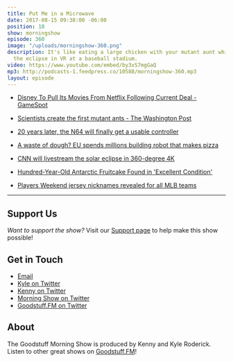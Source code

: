 ```yaml
---
title: Put Me in a Microwave
date: 2017-08-15 09:38:00 -06:00
position: 10
show: morningshow
episode: 360
image: "/uploads/morningshow-360.png"
description: It's like eating a large chicken with your mutant aunt while watching
  the eclipse in VR at a baseball stadium.
video: https://www.youtube.com/embed/by3xS7mgGaQ
mp3: http://podcasts-1.feedpress.co/10588/morningshow-360.mp3
layout: episode
---
```


* [Disney To Pull Its Movies From Netflix Following Current Deal - GameSpot](https://www.gamespot.com/articles/disney-to-pull-its-movies-from-netflix-following-c/1100-6452383/)

* [Scientists create the first mutant ants - The Washington Post](https://www.washingtonpost.com/news/speaking-of-science/wp/2017/08/10/scientists-create-the-first-mutant-ants/?utm_term=.190b469f6285)

* [20 years later, the N64 will finally get a usable controller](http://mashable.com/2017/08/10/n64-controller-kickstarter/#GLVfok3YRsqu)

* [A waste of dough? EU spends millions building robot that makes pizza](http://www.telegraph.co.uk/news/2017/08/11/waste-dough-eu-spends-millions-robot-makes-pizza/)

* [CNN will livestream the solar eclipse in 360-degree 4K](https://www.engadget.com/2017/08/14/cnn-solar-eclipse-360-degree-4k-livestream/)

* [Hundred-Year-Old Antarctic Fruitcake Found in 'Excellent Condition'](http://gizmodo.com/hundred-year-old-antarctic-fruitcake-found-in-excellent-1797718218)

* [Players Weekend jersey nicknames revealed for all MLB teams](https://www.si.com/mlb/2017/08/09/players-weekend-jersey-nicknames-mlb-teams)

---

## Support Us
*Want to support the show?* Visit our [Support page](https://goodstuff.fm/support) to help make this show possible!

## Get in Touch
* [Email](mailto:kyle@goodstuff.fm)
* [Kyle on Twitter](http://twitter.com/dogburps)
* [Kenny on Twitter](http://twitter.com/kennyaroderick)
* [Morning Show on Twitter](http://twitter.com/morningshowam)
* [Goodstuff.FM on Twitter](http://twitter.com/goodstufffm)

## About
The Goodstuff Morning Show is produced by Kenny and Kyle Roderick. Listen to other great shows on [Goodstuff.FM](http://goodstuff.fm/shows)!
